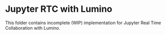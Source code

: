 # Jupyter RTC with Lumino

This folder contains incomplete (WIP) implementation for Jupyter Real Time Collaboration with Lumino.
